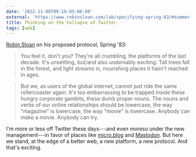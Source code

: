 ```yaml
---
date: '2022-11-09T09:18:05-06:00'
external: 'https://www.robinsloan.com/lab/specifying-spring-83/#summer'
title: Thinking on the Collapse of Twitter
tags: [web]
---
```


[Robin Sloan](https://www.robinsloan.com/lab/specifying-spring-83/#summer) on his proposed protocol, Spring '83:

> You feel it, don't you? They're all crumbling, the platforms of the last decade. It's unsettling, but/and also undeniably exciting. Tall trees fall in the forest, and light streams in, nourishing places it hasn't reached in ages.

> But we, as users of the global internet, cannot just ride the same rollercoaster again. It's too embarrassing to be trapped inside these hungry corporate gambits, these dumb proper nouns. The nouns and verbs of our online relationships should be lowercase, the way "magazine" is lowercase, the way "movie" is lowercase. Anybody can make a movie. Anybody can try.

I'm more or less off Twitter these days---and even moreso under the new management---in favor of places like [micro.blog](https://social.jasonheppler.org) and [Mastodon](http://hcommons.social/@jaheppler). But here we stand, at the edge of a better web, a new platform, a new protocol. And that's exciting.